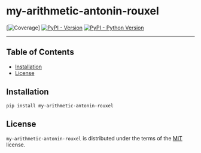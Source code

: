 # my-arithmetic-antonin-rouxel

[![Coverage](https://gitlab.univ-lr.fr/arouxel/my-arithmetic-antonin-rouxel/badges/main/coverage.svg)]
[![PyPI - Version](https://img.shields.io/pypi/v/my-arithmetic-antonin-rouxel.svg)](https://pypi.org/project/my-arithmetic-antonin-rouxel)
[![PyPI - Python Version](https://img.shields.io/pypi/pyversions/my-arithmetic-antonin-rouxel.svg)](https://pypi.org/project/my-arithmetic-antonin-rouxel)

-----

## Table of Contents

- [Installation](#installation)
- [License](#license)

## Installation

```console
pip install my-arithmetic-antonin-rouxel
```

## License

`my-arithmetic-antonin-rouxel` is distributed under the terms of the [MIT](https://spdx.org/licenses/MIT.html) license.
